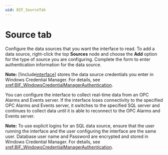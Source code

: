 ```yaml
---
uid: BIF_SourceTab
---
```


# Source tab

<!-- Customized for FactoryTalk -->

<!-- Content below applies to all interfaces -->

Configure the data sources that you want the interface to read. To add a data source, right-click the top **Sources** node and choose the **Add** option for the type of source you are configuring. Complete the form to enter authentication information for the data source.

**Note:** [!include[interface](../includes/product-short.md)] stores the data source credentials you enter in Windows Credential Manager. For details, see <xref:BIF_WindowsCredentialManagerAuthentication>.

<!-- Custom content for interface below. This content may need removal due to DeltaV content. -->

You can configure the interface to collect real-time data from an OPC Alarms and Events server. If the interface loses connectivity to the specified OPC Alarms and Events server, it switches to the specified SQL server and continues to collect data until it is able to reconnect to the OPC Alarms and Events server.

<!-- To configure a DeltaV Event Chronicle (alarms & events) data source, you must specify mappings that ensure that process cell data is recorded correctly, because DeltaV Event Chronicle does not emit process cell information. -->
    
**Note:** To use explicit logins for an SQL data source, ensure that the user running the interface and the user configuring the interface are the same user. Database user name and Password are encrypted and stored in Windows Credential Manager. For details, see <xref:BIF_WindowsCredentialManagerAuthentication>.  